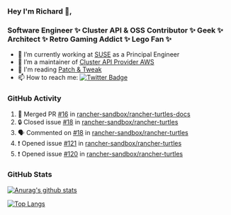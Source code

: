 ### Hey I'm Richard 👋, 

<h3 align="left">Software Engineer ✨ Cluster API & OSS Contributor ✨ Geek ✨ Architect ✨ Retro Gaming Addict ✨ Lego Fan ✨</h3>

- 🔭 I’m currently working at [SUSE](https://www.suse.com/) as a Principal Engineer
- 👯 I’m a maintainer of [Cluster API Provider AWS](https://github.com/kubernetes-sigs/cluster-api-provider-aws)
- 💬 I'm reading [Patch & Tweak](https://bjooks.com/products/patch-tweak-exploring-modular-synthesis)
- 📫 How to reach me: [![Twitter Badge](https://img.shields.io/badge/-@fruit_case-00acee?style=flat&logo=Twitter&logoColor=white)](https://twitter.com/intent/follow?screen_name=fruit_case "Follow on Twitter")

### GitHub Activity 

<!--START_SECTION:activity-->
1. 🎉 Merged PR [#16](https://github.com/rancher-sandbox/rancher-turtles-docs/pull/16) in [rancher-sandbox/rancher-turtles-docs](https://github.com/rancher-sandbox/rancher-turtles-docs)
2. 🔒 Closed issue [#18](https://github.com/rancher-sandbox/rancher-turtles/issues/18) in [rancher-sandbox/rancher-turtles](https://github.com/rancher-sandbox/rancher-turtles)
3. 🗣 Commented on [#18](https://github.com/rancher-sandbox/rancher-turtles/issues/18#issuecomment-1714008899) in [rancher-sandbox/rancher-turtles](https://github.com/rancher-sandbox/rancher-turtles)
4. ❗ Opened issue [#121](https://github.com/rancher-sandbox/rancher-turtles/issues/121) in [rancher-sandbox/rancher-turtles](https://github.com/rancher-sandbox/rancher-turtles)
5. ❗ Opened issue [#120](https://github.com/rancher-sandbox/rancher-turtles/issues/120) in [rancher-sandbox/rancher-turtles](https://github.com/rancher-sandbox/rancher-turtles)
<!--END_SECTION:activity-->

### GitHub Stats

[![Anurag's github stats](https://github-readme-stats.vercel.app/api?username=richardcase&count_private=true&show_icons=true)](https://github.com/anuraghazra/github-readme-stats)

[![Top Langs](https://github-readme-stats.vercel.app/api/top-langs/?username=richardcase&hide=html&layout=compact)](https://github.com/anuraghazra/github-readme-stats)
